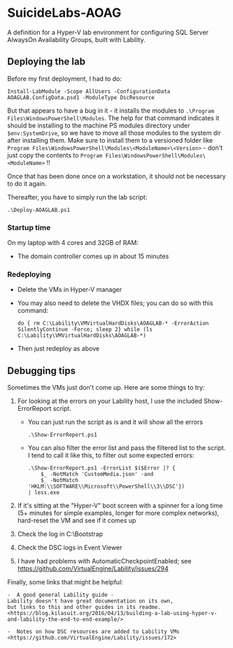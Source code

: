 # SuicideLabs-AOAG

A definition for a Hyper-V lab environment for configuring SQL Server AlwaysOn Availability Groups,
built with Lability.

## Deploying the lab

Before my first deployment, I had to do:

    Install-LabModule -Scope AllUsers -ConfigurationData AOAGLAB.ConfigData.psd1 -ModuleType DscResource

But that appears to have a bug in it -
it installs the modules to `.\Program Files\WindowsPowerShell\Modules`.
The help for that command indicates it should be installing to the machine PS modules directory under `$env:SystemDrive`,
so we have to move all those modules to the system dir after installing them.
Make sure to install them to a versioned folder like `Program Files\WindowsPowerShell\Modules\<ModuleName>\<Version>` -
don't just copy the contents to `Program Files\WindowsPowerShell\Modules\<ModuleName>` !!

Once that has been done once on a workstation, it should not be necessary to do it again.

Thereafter, you have to simply run the lab script:

    .\Deploy-AOAGLAB.ps1

### Startup time

On my laptop with 4 cores and 32GB of RAM:

 -  The domain controller comes up in about 15 minutes

### Redeploying

 -  Delete the VMs in Hyper-V manager

 -  You may also need to delete the VHDX files;
    you can do so with this command:

        do { rm C:\Lability\VMVirtualHardDisks\AOAGLAB-* -ErrorAction SilentlyContinue -Force; sleep 2} while (ls C:\Lability\VMVirtualHardDisks\AOAGLAB-*)

 -  Then just redeploy as above

## Debugging tips

Sometimes the VMs just don't come up.
Here are some things to try:

1.  For looking at the errors on your Lability host,
    I use the included Show-ErrorReport script.

     -  You can just run the script as is and it will show all the errors

            .\Show-ErrorReport.ps1

     -  You can also filter the error list and pass the filtered list to the script.
        I tend to call it like this, to filter out some expected errors:

            .\Show-ErrorReport.ps1 -ErrorList $($Error |? {
                $_ -NotMatch 'CustomMedia.json' -and
                $_ -NotMatch 'HKLM:\\SOFTWARE\\Microsoft\\PowerShell\\3\\DSC'})
            | less.exe

2.  If it's sitting at the "Hyper-V" boot screen with a spinner for a long time
    (5+ minutes for simple examples, longer for more complex networks),
    hard-reset the VM and see if it comes up

3.  Check the log in C:\Bootstrap

4.  Check the DSC logs in Event Viewer

5.  I have had problems with AutomaticCheckpointEnabled; see
    <https://github.com/VirtualEngine/Lability/issues/294>

Finally, some links that might be helpful:

    -  A good general Lability guide -
    Lability doesn't have great documentation on its own,
    but links to this and other guides in its readme.
    <https://blog.kilasuit.org/2016/04/13/building-a-lab-using-hyper-v-and-lability-the-end-to-end-example/>

    -  Notes on how DSC resources are added to Lability VMs
    <https://github.com/VirtualEngine/Lability/issues/172>